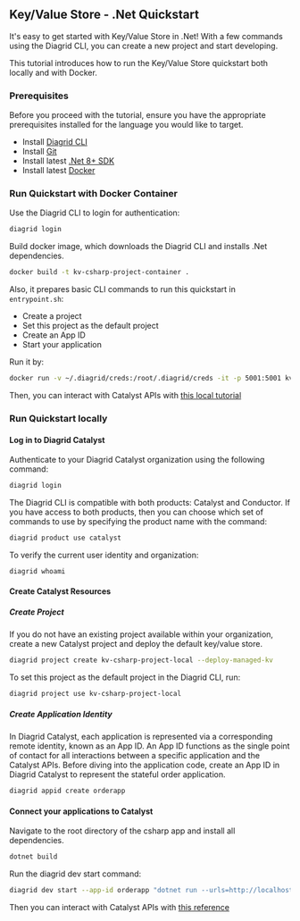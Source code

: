 ## Key/Value Store - .Net Quickstart

It's easy to get started with Key/Value Store in .Net!
With a few commands using the Diagrid CLI, you can create a new project and start developing.

This tutorial introduces how to run the Key/Value Store quickstart both locally and with Docker.


### Prerequisites
Before you proceed with the tutorial, ensure you have the appropriate prerequisites installed for the language you would like to target.

- Install [Diagrid CLI](https://docs.diagrid.io/catalyst/references/cli-reference/intro/)
- Install [Git](https://git-scm.com/downloads)
- Install latest [.Net 8+ SDK](https://dotnet.microsoft.com/en-us/download)
- Install latest [Docker](https://docs.docker.com/engine/install/)


### Run Quickstart with Docker Container

Use the Diagrid CLI to login for authentication:

```sh
diagrid login
```


<!-- STEP
name: Docker Build
tags:
  - container
-->


Build docker image, which downloads the Diagrid CLI and installs .Net dependencies. 

```sh
docker build -t kv-csharp-project-container .
```


<!-- END_STEP -->


Also, it prepares basic CLI commands to run this quickstart in `entrypoint.sh`:
- Create a project
- Set this project as the default project
- Create an App ID
- Start your application 

Run it by:
```sh
docker run -v ~/.diagrid/creds:/root/.diagrid/creds -it -p 5001:5001 kv-csharp-project-container
```

Then, you can interact with Catalyst APIs with [this local tutorial](https://docs.diagrid.io/catalyst/local-tutorials/key-value#interact-with-catalyst-apis)



### Run Quickstart locally

#### Log in to Diagrid Catalyst

Authenticate to your Diagrid Catalyst organization using the following command:

```sh
diagrid login
```

The Diagrid CLI is compatible with both products: Catalyst and Conductor.
If you have access to both products, then you can choose which set of commands to use by specifying the product name with the command:

```sh
diagrid product use catalyst
```



To verify the current user identity and organization:
```sh
diagrid whoami
```

#### Create Catalyst Resources

##### Create Project

<!-- STEP
name: Create Catalyst Project
tags:
  - local
expected_stdout_lines:
  - "✓  Your request has been successfully submitted!"
  - "○  Check the status of your resource by running the following command:"
  - "✎  diagrid project get kv-csharp-project-local"
  - "○  Setting default project to kv-csharp-project-local"
-->


If you do not have an existing project available within your organization, create a new Catalyst project and deploy the default key/value store.
```sh
diagrid project create kv-csharp-project-local --deploy-managed-kv
```

<!-- END_STEP -->


<!-- STEP
name: Set Default Project
tags:
  - local
-->


To set this project as the default project in the Diagrid CLI, run:
```sh
diagrid project use kv-csharp-project-local
```


<!-- END_STEP -->


##### Create Application Identity
<!-- STEP
name: Create AppID 
sleep: 30
tags:
  - local
expected_stdout_lines:
  - "✓  Your request has been successfully submitted!"
  - "○  Check the status of your resource by running the following command:"
  - "✎  diagrid appid get orderapp --project kv-csharp-project-local"
-->


In Diagrid Catalyst, each application is represented via a corresponding remote identity, known as an App ID.
An App ID functions as the single point of contact for all interactions between a specific application and the Catalyst APIs.
Before diving into the application code, create an App ID in Diagrid Catalyst to represent the stateful order application.

```sh
diagrid appid create orderapp
```


<!-- END_STEP -->


#### Connect your applications to Catalyst


<!-- STEP
name: Install dependencies
sleep: 10
tags:
  - local
-->


Navigate to the root directory of the csharp app and install all dependencies.

```sh
dotnet build
```


<!-- END_STEP -->


Run the diagrid dev start command:

```sh
diagrid dev start --app-id orderapp "dotnet run --urls=http://localhost:5001"
```


Then you can interact with Catalyst APIs with [this reference](https://docs.diagrid.io/catalyst/local-tutorials/key-value#interact-with-catalyst-apis)
